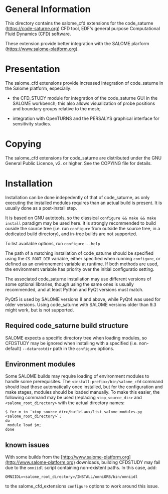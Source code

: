 General Information
===================

This directory contains the salome_cfd extensions for the
code_saturne (https://code-saturne.org) CFD tool,
EDF's general purpose Computational Fluid Dynamics (CFD) software.

These extension provide better integration with the SALOME plarform
(https://www.salome-platform.org).

Presentation
============

The salome_cfd extensions provide increased integration of code_saturne
in the Salome platform, especially:

* the CFD_STUDY module for integration of the code_saturne GUI in the SALOME
  workbench; this also allows visualization of probe positions and boundary
  groups relative to the mesh;

* integration with OpenTURNS and the PERSALYS graphical interface for
  sensitivity studies.

Copying
=======

The salome_cfd extensions for code_saturne are distributed under the GNU
General Public Licence, v2. or higher. See the COPYING file for details.

Installation
============

Installation can be done indepedently of that of code_saturne, as only
executing the installed modules requires than an actual build is present.
It is usually done as a post-install step.

It is based on GNU autotools, so the classical
`configure && make && make install` paradigm may be used here.
It is strongly recommended to build ouside the source tree (i.e. run
`configure` from outside the source tree, in a dedicated build directory),
and in-tree builds are not supported.

To list available options, run `configure --help`

The path of a matching installation of code_saturne should be
specified using the `CS_ROOT_DIR` variable, either
specified when running `configure`, or defined as an environement
variable at runtime. If both methods are used, the environment
variable has priority over the initial configuratio setting.

The associated code_saturne installation may use different versions of some
optional libraries, though using the same ones is usually recommended,
and at least Python and PyQt versions must match.

PyQt5 is used by SALOME versions 8 and above, while PyQt4 was used for
older versions. Using code_saturne with SALOME versions older than
9.3 might work, but is not supported.

Required code_saturne build structure
-------------------------------------

SALOME expects a specific directory tree when loading modules,
so CFDSTUDY may be ignored when installing with a specified (i.e. non-default)
`--datarootdir` path in the `configure` options.

Environment modules
--------------------

Some SALOME builds may require loading of environment modules to handle
some prerequisites. The `<install-prefix>/bin/salome_cfd` command should load
those automatically once installed, but for the configuration and make
stages, modules should be loaded manually. To make this easier,
the following command may be used (replacing `<top_source_dir>`
and `<salome_root_directory>` with the actual directory names:

```
$ for m in `<top_source_dir>/build-aux/list_salome_modules.py <salome_root_directory>`;
do
 module load $m;
done
```

known issues
------------

With some builds from the
[http://www.salome-platform.org](http://www.salome-platform.org)
downloads, building CFDSTUDY may fail due to the `omniidl` script containing
non-existent paths. In this case, add:

`OMNIIDL=<salome_root_directory>/INSTALL/omniORB/bin/omniidl`

to the salome_cfd_extensions `configure` options to work around this issue.
